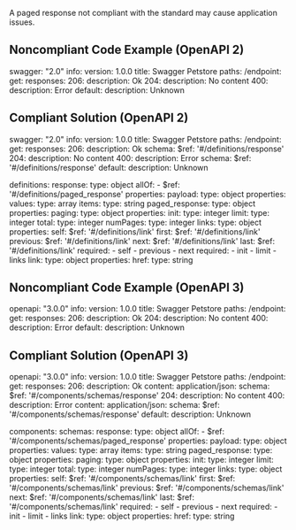 A paged response not compliant with the standard may cause application issues.

Noncompliant Code Example (OpenAPI 2)
-------------------------------------

swagger: "2.0"
info:
  version: 1.0.0
  title: Swagger Petstore
paths:
  /endpoint:
    get:
      responses:
        206:
          description: Ok
        204:
          description: No content
        400:
          description: Error
        default:
          description: Unknown

Compliant Solution (OpenAPI 2)
------------------------------

swagger: "2.0"
info:
  version: 1.0.0
  title: Swagger Petstore
paths:
  /endpoint:
    get:
      responses:
        206:
          description: Ok
          schema:
            $ref: '#/definitions/response'
        204:
          description: No content
        400:
          description: Error
          schema:
            $ref: '#/definitions/response'
        default:
          description: Unknown

definitions:
  response:
    type: object
    allOf:
      - $ref: '#/definitions/paged\_response'
    properties:
      payload:
        type: object
        properties:
          values:
            type: array
            items:
              type: string
  paged\_response:
    type: object
    properties:
      paging:
        type: object
        properties:
          init:
            type: integer
          limit:
            type: integer
          total:
            type: integer
          numPages:
            type: integer
          links:
            type: object
            properties:
              self:
                $ref: '#/definitions/link'
              first:
                $ref: '#/definitions/link'
              previous:
                $ref: '#/definitions/link'
              next:
                $ref: '#/definitions/link'
              last:
                $ref: '#/definitions/link'
            required:
              - self
              - previous
              - next
        required:
          - init
          - limit
          - links
  link:
    type: object
    properties:
      href:
        type: string

Noncompliant Code Example (OpenAPI 3)
-------------------------------------

openapi: "3.0.0"
info:
  version: 1.0.0
  title: Swagger Petstore
paths:
  /endpoint:
    get:
      responses:
        206:
          description: Ok
        204:
          description: No content
        400:
          description: Error
        default:
          description: Unknown

Compliant Solution (OpenAPI 3)
------------------------------

openapi: "3.0.0"
info:
  version: 1.0.0
  title: Swagger Petstore
paths:
  /endpoint:
    get:
      responses:
        206:
          description: Ok
          content:
            application/json:
              schema:
                $ref: '#/components/schemas/response'
        204:
          description: No content
        400:
          description: Error
          content:
            application/json:
              schema:
                $ref: '#/components/schemas/response'
        default:
          description: Unknown

components:
  schemas:
    response:
      type: object
      allOf:
        - $ref: '#/components/schemas/paged\_response'
      properties:
        payload:
          type: object
          properties:
            values:
              type: array
              items:
                type: string
    paged\_response:
      type: object
      properties:
        paging:
          type: object
          properties:
            init:
              type: integer
            limit:
              type: integer
            total:
              type: integer
            numPages:
              type: integer
            links:
              type: object
              properties:
                self:
                  $ref: '#/components/schemas/link'
                first:
                  $ref: '#/components/schemas/link'
                previous:
                  $ref: '#/components/schemas/link'
                next:
                  $ref: '#/components/schemas/link'
                last:
                  $ref: '#/components/schemas/link'
              required:
                - self
                - previous
                - next
          required:
            - init
            - limit
            - links
    link:
      type: object
      properties:
        href:
          type: string